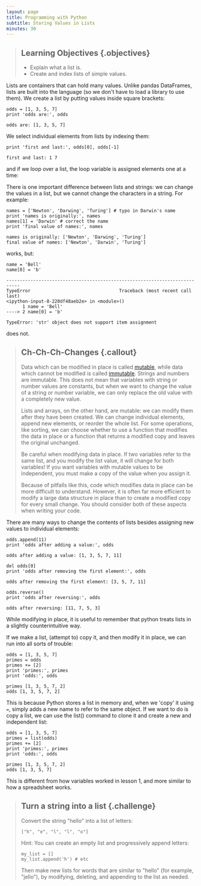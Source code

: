 ```yaml
---
layout: page
title: Programming with Python
subtitle: Storing Values in Lists
minutes: 30
---
```


> ## Learning Objectives {.objectives}
>
> *   Explain what a list is.
> *   Create and index lists of simple values.

Lists are containers that can hold many values.
Unlike pandas DataFrames,
lists are built into the language (so we don't have to load a library
to use them).
We create a list by putting values inside square brackets:

~~~ {.python}
odds = [1, 3, 5, 7]
print 'odds are:', odds
~~~

~~~ {.output}
odds are: [1, 3, 5, 7]
~~~

We select individual elements from lists by indexing them:

~~~ {.python}
print 'first and last:', odds[0], odds[-1]
~~~

~~~ {.output}
first and last: 1 7
~~~

and if we loop over a list,
the loop variable is assigned elements one at a time:

There is one important difference between lists and strings:
we can change the values in a list,
but we cannot change the characters in a string.
For example:

~~~ {.python}
names = ['Newton', 'Darwing', 'Turing'] # typo in Darwin's name
print 'names is originally:', names
names[1] = 'Darwin' # correct the name
print 'final value of names:', names
~~~

~~~ {.output}
names is originally: ['Newton', 'Darwing', 'Turing']
final value of names: ['Newton', 'Darwin', 'Turing']
~~~

works, but:

~~~ {.python}
name = 'Bell'
name[0] = 'b'
~~~

~~~ {.error}
---------------------------------------------------------------------------
TypeError                                 Traceback (most recent call last)
<ipython-input-8-220df48aeb2e> in <module>()
      1 name = 'Bell'
----> 2 name[0] = 'b'

TypeError: 'str' object does not support item assignment
~~~

does not.

> ## Ch-Ch-Ch-Changes {.callout}
> 
> Data which can be modified in place is called [mutable](reference.html#mutable),
> while data which cannot be modified is called [immutable](reference.html#immutable).
> Strings and numbers are immutable. This does not mean that variables with string or number values are constants,
> but when we want to change the value of a string or number variable, we can only replace the old value 
> with a completely new value.
>
> Lists and arrays, on the other hand, are mutable: we can modify them after they have been created. We can 
> change individual elements, append new elements, or reorder the whole list.  For some operations, like 
> sorting, we can choose whether to use a function that modifies the data in place or a function that returns a 
> modified copy and leaves the original unchanged.
>
> Be careful when modifying data in place.  If two variables refer to the same list, and you modify the list 
> value, it will change for both variables! If you want variables with mutable values to be independent, you 
> must make a copy of the value when you assign it.
>
> Because of pitfalls like this, code which modifies data in place can be more difficult to understand. However, 
> it is often far more efficient to modify a large data structure in place than to create a modified copy for 
> every small change. You should consider both of these aspects when writing your code.

There are many ways to change the contents of lists besides assigning new values to
individual elements:

~~~ {.python}
odds.append(11)
print 'odds after adding a value:', odds
~~~
~~~ {.output}
odds after adding a value: [1, 3, 5, 7, 11]
~~~

~~~ {.python}
del odds[0]
print 'odds after removing the first element:', odds
~~~
~~~ {.output}
odds after removing the first element: [3, 5, 7, 11]
~~~

~~~ {.python}
odds.reverse()
print 'odds after reversing:', odds
~~~
~~~ {.output}
odds after reversing: [11, 7, 5, 3]
~~~

While modifying in place, it is useful to remember that python treats lists in a slightly counterintuitive way.

If we make a list, (attempt to) copy it, and then modify it in place, we can run into all sorts of trouble:

~~~ {.python}
odds = [1, 3, 5, 7]
primes = odds
primes += [2]
print 'primes:', primes
print 'odds:', odds
~~~
~~~ {.output}
primes [1, 3, 5, 7, 2]
odds [1, 3, 5, 7, 2]
~~~

This is because Python stores a list in memory and, when we 'copy' it using `=`, simply adds a new name to refer to the same object.
If we want to do is copy a list, we can use the list() command to clone it and create a new and independent list:

~~~ {.python}
odds = [1, 3, 5, 7]
primes = list(odds)
primes += [2]
print 'primes:', primes
print 'odds:', odds
~~~
~~~ {.output}
primes [1, 3, 5, 7, 2]
odds [1, 3, 5, 7]
~~~

This is different from how variables worked in lesson 1, and more similar to how a spreadsheet works.

> ## Turn a string into a list {.challenge}
>
> Convert the string "hello" into a list of letters:
>
> ~~~ {.python}
> ["h", "e", "l", "l", "o"]
> ~~~
> Hint: You can create an empty list and progressively append letters:
>
> ~~~ {.python}
> my_list = []
> my_list.append('h') # etc
> ~~~
> 
> Then make new lists for words that are similar to "hello" (for example, "jello"), by modifying, deleting, and appending to the list as needed.

